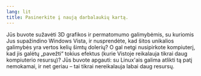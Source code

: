 ```yaml
---
lang: lit
title: Pasinerkite į naują darbalaukių kartą.
---
```


Jūs buvote sužavėti 3D grafikos ir permatomumo galimybėmis, su kuriomis Jus supažindino Windows Vista, ir nusprendėte, kad šitos unikalios galimybės yra vertos kelių šimtų dolerių? O gal netgi nusipirkote kompiuterį, kad jis galėtų „pavežti“ tokius efektus (kurie Vistoje reikalauja tikrai daug kompiuterio resursų)? Jūs buvote apgauti: su Linux'ais galima atlikti tą patį nemokamai, ir net geriau – tai tikrai nereikalauja labai daug resursų.

<? all_video_ids_from_file ();?>





